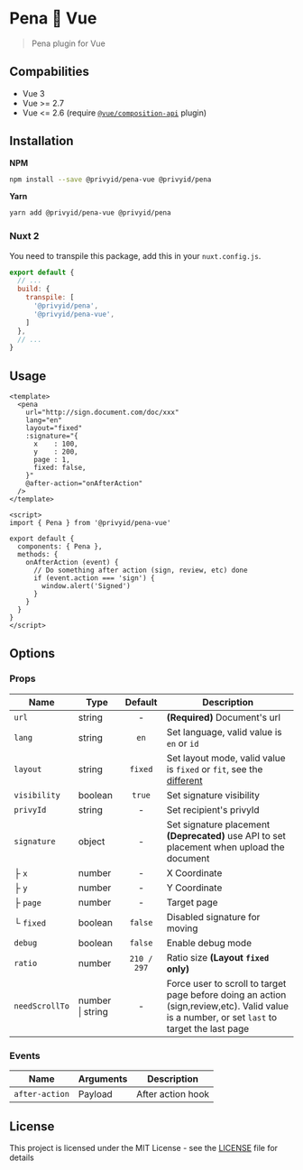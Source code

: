 # Pena 💚 Vue

> Pena plugin for Vue

## Compabilities

- Vue 3
- Vue >= 2.7
- Vue <= 2.6 (require [`@vue/composition-api`](https://github.com/vuejs/composition-api) plugin)

## Installation

**NPM**

```bash
npm install --save @privyid/pena-vue @privyid/pena
```

**Yarn**
```bash
yarn add @privyid/pena-vue @privyid/pena
```

### Nuxt 2

You need to transpile this package, add this in your `nuxt.config.js`.

```js
export default {
  // ...
  build: {
    transpile: [
      '@privyid/pena',
      '@privyid/pena-vue',
    ]
  },
  // ...
}
```

## Usage

```vue
<template>
  <pena
    url="http://sign.document.com/doc/xxx"
    lang="en"
    layout="fixed"
    :signature="{
      x    : 100,
      y    : 200,
      page : 1,
      fixed: false,
    }"
    @after-action="onAfterAction"
  />
</template>

<script>
import { Pena } from '@privyid/pena-vue'

export default {
  components: { Pena },
  methods: {
    onAfterAction (event) {
      // Do something after action (sign, review, etc) done
      if (event.action === 'sign') {
        window.alert('Signed')
      }
    }
  }
}
</script>
```

## Options

### Props

| Name           | Type             |   Default   | Description                                                                                                                                  |
|----------------|------------------|:-----------:|----------------------------------------------------------------------------------------------------------------------------------------------|
| `url`          | string           |      -      | **(Required)** Document's url                                                                                                                |
| `lang`         | string           |    `en`     | Set language, valid value is `en` or `id`                                                                                                    |
| `layout`       | string           |   `fixed`   | Set layout mode, valid value is `fixed` or `fit`, see the [different][different]                                                             |
| `visibility`   | boolean          |   `true`    | Set signature visibility                                                                                                                     |
| `privyId`      | string           |      -      | Set recipient's privyId                                                                                                                      |
| `signature`    | object           |      -      | Set signature placement<br/> <strong>(Deprecated)</strong> use API to set placement when upload the document                                 |
| ├ `x`          | number           |      -      | X Coordinate                                                                                                                                 |
| ├ `y`          | number           |      -      | Y Coordinate                                                                                                                                 |
| ├ `page`       | number           |      -      | Target page                                                                                                                                  |
| └ `fixed`      | boolean          |   `false`   | Disabled signature for moving                                                                                                                |
| `debug`        | boolean          |   `false`   | Enable debug mode                                                                                                                            |
| `ratio`        | number           | `210 / 297` | Ratio size **(Layout `fixed` only)**                                                                                                         |
| `needScrollTo` | number \| string |      -      | Force user to scroll to target page before doing an action (sign,review,etc). Valid value is a number, or set `last` to target the last page |

### Events

| Name           | Arguments | Description       |
|----------------|-----------|-------------------|
| `after-action` | Payload   | After action hook |

## License

This project is licensed under the MIT License - see the [LICENSE](/LICENSE) file for details

[different]: ../pena/README.md#layout-fixed-vs-fit
